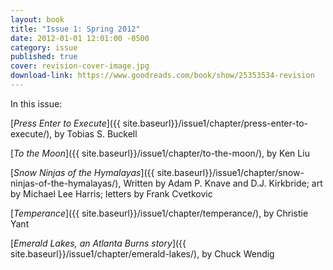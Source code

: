 ```yaml
---
layout: book
title: "Issue 1: Spring 2012"
date: 2012-01-01 12:01:00 -0500
category: issue
published: true
cover: revision-cover-image.jpg
download-link: https://www.goodreads.com/book/show/25353534-revision
---
```


In this issue:

[_Press Enter to Execute_]({{ site.baseurl}}/issue1/chapter/press-enter-to-execute/), by Tobias S. Buckell

[_To the Moon_]({{ site.baseurl}}/issue1/chapter/to-the-moon/), by Ken Liu

[_Snow Ninjas of the Hymalayas_]({{ site.baseurl}}/issue1/chapter/snow-ninjas-of-the-hymalayas/), Written by Adam P. Knave and D.J. Kirkbride; art by Michael Lee Harris; letters by Frank Cvetkovic

[_Temperance_]({{ site.baseurl}}/issue1/chapter/temperance/), by Christie Yant

[_Emerald Lakes, an Atlanta Burns story_]({{ site.baseurl}}/issue1/chapter/emerald-lakes/), by Chuck Wendig

